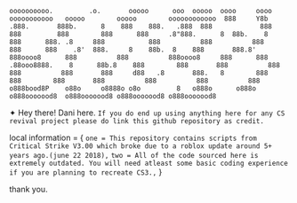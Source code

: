 `oooooooooo.         .o.       ooooo      ooo  ooooo  oooo     oooo ooooooooooo   ooooo        ooooo        oooooooooooo 
 888     Y8b       .888.       888b.      8    888    888.   .888  888            888          888         888       
 888      888     .8"888.      8  88b.    8    888      888. .8     888           888          888          888         
 888      888    .8'  888.     8    88b.  8    888       888.8'     888oooo8      888          888          888oooo8    
 888      888   .88ooo8888.    8      88b.8    888        888       888          888          888          888      
 888     d88   .8       888.   8        888    888        888       888          888          888          888       
o888bood8P    o88o     o8888o o8o         8   o888o      o888o     o888ooooood8  o888ooooood8 o888ooooood8 o888ooooood8 `

✦ Hey there! Dani here. 
  `If you do end up using anything here for any CS revival project please do link this github repository as credit. `

local information = {
`one = This repository contains scripts from Critical Strike V3.00 which broke due to a roblox update around 5+ years ago.(june 22 2018),`
`two = All of the code sourced here is extremely outdated. You will need atleast some basic coding experience if you are planning to recreate CS3.,` }
                                                                                                                               
thank you.
                                                                                     

